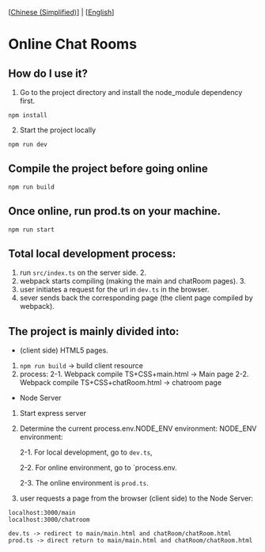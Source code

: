 [<a href="README.md">Chinese (Simplified)</a>] | [<a href="README_EN.md">English</a>]

# Online Chat Rooms

## How do I use it?

1. Go to the project directory and install the node_module dependency first.

```
npm install
```

2. Start the project locally

```
npm run dev
```

## Compile the project before going online

```
npm run build
```

## Once online, run prod.ts on your machine.

```
npm run start
```

## Total local development process:

1. run `src/index.ts` on the server side. 2.
2. webpack starts compiling (making the main and chatRoom pages). 3.
3. user initiates a request for the url in `dev.ts` in the browser.
4. sever sends back the corresponding page (the client page compiled by webpack).

## The project is mainly divided into:

- (client side) HTML5 pages.

1. `npm run build` -> build client resource
2. process:
   2-1. Webpack compile TS+CSS+main.html -> Main page
   2-2. Webpack compile TS+CSS+chatRoom.html -> chatroom page

- Node Server

1. Start express server
2. Determine the current process.env.NODE_ENV environment:
   NODE_ENV environment:

   2-1. For local development, go to `dev.ts`,

   2-2. For online environment, go to `process.env.

   2-3. The online environment is `prod.ts`.

4. user requests a page from the browser (client side) to the Node Server:

```
localhost:3000/main
localhost:3000/chatroom

dev.ts -> redirect to main/main.html and chatRoom/chatRoom.html
prod.ts -> direct return to main/main.html and chatRoom/chatRoom.html

```
